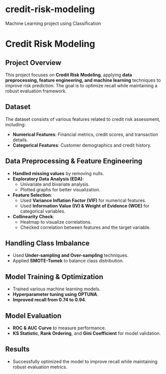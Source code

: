 # credit-risk-modeling
Machine Learning project using Classification
# Credit Risk Modeling

## Project Overview
This project focuses on **Credit Risk Modeling**, applying **data preprocessing, feature engineering, and machine learning** techniques to improve risk prediction. The goal is to optimize recall while maintaining a robust evaluation framework.

## Dataset
The dataset consists of various features related to credit risk assessment, including:
- **Numerical Features**: Financial metrics, credit scores, and transaction details.
- **Categorical Features**: Customer demographics and credit history.

## Data Preprocessing & Feature Engineering
- **Handled missing values** by removing nulls.
- **Exploratory Data Analysis (EDA)**: 
  - Univariate and bivariate analysis.
  - Plotted graphs for better visualization.
- **Feature Selection**:
  - Used **Variance Inflation Factor (VIF)** for numerical features.
  - Used **Information Value (IV) & Weight of Evidence (WOE)** for categorical variables.
- **Collinearity Check**:
  - Heatmap to visualize correlations.
  - Checked correlation between features and the target variable.

## Handling Class Imbalance
- Used **Under-sampling and Over-sampling** techniques.
- Applied **SMOTE-Tomek** to balance class distribution.

## Model Training & Optimization
- Trained various machine learning models.
- **Hyperparameter tuning using OPTUNA**.
- **Improved recall from 0.74 to 0.94**.

## Model Evaluation
- **ROC & AUC Curve** to measure performance.
- **KS Statistic**, **Rank Ordering**, and **Gini Coefficient** for model validation.

## Results
- Successfully optimized the model to improve recall while maintaining robust evaluation metrics.


